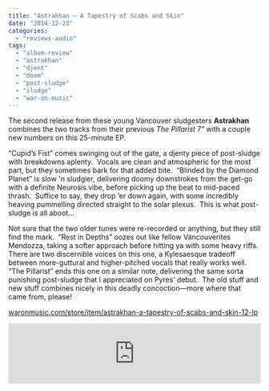 ```yaml
---
title: "Astrakhan – A Tapestry of Scabs and Skin"
date: "2014-12-23"
categories: 
  - "reviews-audio"
tags: 
  - "album-review"
  - "astrakhan"
  - "djent"
  - "doom"
  - "post-sludge"
  - "sludge"
  - "war-on-music"
---
```


The second release from these young Vancouver sludgesters **Astrakhan** combines the two tracks from their previous _The Pillarist_ 7” with a couple new numbers on this 25-minute EP.

“Cupid’s Fist” comes swinging out of the gate, a djenty piece of post-sludge with breakdowns aplenty.  Vocals are clean and atmospheric for the most part, but they sometimes bark for that added bite.  “Blinded by the Diamond Planet” is slow 'n sludgier, delivering doomy downstrokes from the get-go with a definite Neurosis vibe, before picking up the beat to mid-paced thrash.  Suffice to say, they drop ‘er down again, with some incredibly heaving pummelling directed straight to the solar plexus.  This is what post-sludge is all aboot…

Not sure that the two older tunes were re-recorded or anything, but they still find the mark.  “Rest in Depths” oozes out like fellow Vancouverites Mendozza, taking a softer approach before hitting ya with some heavy riffs.  There are two discernible voices on this one, a Kylesaesque tradeoff between more-guttural and higher-pitched vocals that really works well.  “The Pillarist” ends this one on a similar note, delivering the same sorta punishing post-sludge that I appreciated on Pyres’ debut.  The old stuff and new stuff combines nicely in this deadly concoction—more where that came from, please!

[waronmusic.com/store/item/astrakhan-a-tapestry-of-scabs-and-skin-12-lp](http://waronmusic.com/store/item/astrakhan-a-tapestry-of-scabs-and-skin-12-lp)

<iframe style="border: 0; width: 100%; height: 120px;" src="http://bandcamp.com/EmbeddedPlayer/album=3341949756/size=large/bgcol=ffffff/linkcol=0687f5/tracklist=false/artwork=small/transparent=true/" width="300" height="150" seamless=""><a href="http://astrakhanofficial.bandcamp.com/album/a-tapestry-of-scabs-and-skin">A Tapestry of Scabs and Skin by Astrakhan</a></iframe>
